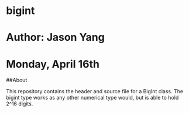 # bigint

# Author: Jason Yang

# Monday, April 16th

##About

This repository contains the header and source file for a BigInt class. The bigint type works as any other numerical type would, but is able to hold 2^16 digits.